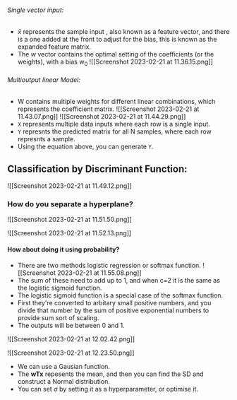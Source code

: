 ###### Single vector input:
- $\bar{x}$  represents the sample input , also known as a feature vector, and there is a one added at the front to adjust for the bias, this is known as the expanded feature matrix. 
- The$~w~$vector contains the optimal setting of the coefficients (or the weights), with a bias w<sub>0</sub>
![[Screenshot 2023-02-21 at 11.36.15.png]]

###### Multioutput linear Model:
- W contains multiple weights for different linear combinations, which represents the coefficient matrix.
![[Screenshot 2023-02-21 at 11.43.07.png]]
![[Screenshot 2023-02-21 at 11.44.29.png]]
- `X` represents multiple data inputs where each row is a single input.
- `Y` represnts the predicted matrix for all N samples, where each row represnts a sample.
- Using the equation above, you can generate `Y`. 

## Classification by Discriminant Function:
![[Screenshot 2023-02-21 at 11.49.12.png]]

### How do you separate a hyperplane?
![[Screenshot 2023-02-21 at 11.51.50.png]]

![[Screenshot 2023-02-21 at 11.52.13.png]]


#### How about doing it using probability?
- There are two methods logistic regression or softmax function.
![[Screenshot 2023-02-21 at 11.55.08.png]]
- The sum of these need to add up to 1, and when c=2 it is the same as the logistic sigmoid function.
- The logistic sigmoid function is a special case of the softmax function.
- First they're converted to arbitary small positive numbers, and you divide that number by the sum of positive exponential numbers to provide sum sort of scaling.
- The outputs will be between 0 and 1.

 ![[Screenshot 2023-02-21 at 12.02.42.png]]



![[Screenshot 2023-02-21 at 12.23.50.png]]

- We can use a Gausian function.
- The **wTx** repesents the mean, and then you can find the SD and construct a Normal distribution.
- You can set $\sigma$  by setting it as a hyperparameter, or optimise it.
 
